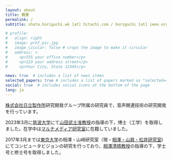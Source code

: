```yaml
---
layout: about
title: 概要
permalink: /
subtitle: shota.horiguchi.wk [at] hitachi.com / horiguchi [at] ieee.org

# profile:
#   align: right
#   image: prof_pic.jpg
#   image_cicular: false # crops the image to make it circular
#   address: >
#     <p>555 your office number</p>
#     <p>123 your address street</p>
#     <p>Your City, State 12345</p>

news: true  # includes a list of news items
selected_papers: true # includes a list of papers marked as "selected={true}"
social: true  # includes social icons at the bottom of the page
lang: ja
---
```


[株式会社日立製作所](https://www.hitachi.com/)研究開発グループ所属の研究員で，音声関連技術の研究開発を行っています。

2023年3月に[筑波大学](https://www.tsukuba.ac.jp/)にて[山田武士准教授](https://www.mmlab.cs.tsukuba.ac.jp/~takeshi/english/)の指導の下，博士（工学）を取得しました。在学中は[マルチメディア研究室](https://www.mmlab.cs.tsukuba.ac.jp/)に在籍していました。

2017年3月までは[東京大学](https://www.u-tokyo.ac.jp/en/index.html)の相澤・山﨑研究室（現・[相澤・山肩・松井研究室](http://www.hal.t.u-tokyo.ac.jp/lab/))にてコンピュータビジョンの研究を行っており，[相澤清晴教授](https://www.hal.t.u-tokyo.ac.jp/~aizawa/)の指導の下，学士号と修士号を取得しました。
<!-- Write your biography here. Tell the world about yourself. Link to your favorite [subreddit](http://reddit.com). You can put a picture in, too. The code is already in, just name your picture `prof_pic.jpg` and put it in the `img/` folder. -->

<!-- Put your address / P.O. box / other info right below your picture. You can also disable any these elements by editing `profile` property of the YAML header of your `_pages/about.md`. Edit `_bibliography/papers.bib` and Jekyll will render your [publications page](/al-folio/publications/) automatically. -->

<!-- Link to your social media connections, too. This theme is set up to use [Font Awesome icons](http://fortawesome.github.io/Font-Awesome/) and [Academicons](https://jpswalsh.github.io/academicons/), like the ones below. Add your Facebook, Twitter, LinkedIn, Google Scholar, or just disable all of them. -->
